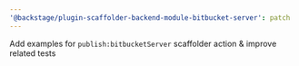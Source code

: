 ```yaml
---
'@backstage/plugin-scaffolder-backend-module-bitbucket-server': patch
---
```


Add examples for `publish:bitbucketServer` scaffolder action & improve related tests
